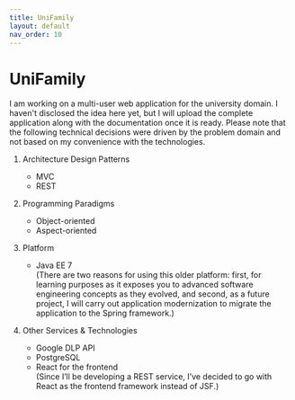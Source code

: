```yaml
---
title: UniFamily
layout: default
nav_order: 10
---
```


# UniFamily

I am working on a multi-user web application for the university domain. I haven't disclosed the idea here yet, but I will upload the complete application along with the documentation once it is ready. Please note that the following technical decisions were driven by the problem domain and not based on my convenience with the technologies.

1. Architecture Design Patterns
   - MVC
   - REST

2. Programming Paradigms
   - Object-oriented
   - Aspect-oriented

3. Platform
   - Java EE 7  
     (There are two reasons for using this older platform: first, for learning purposes as it exposes you to advanced software engineering concepts as they evolved, and second, as a future project, I will carry out application modernization to migrate the application to the Spring framework.)

4. Other Services & Technologies
   - Google DLP API
   - PostgreSQL
   - React for the frontend  
     (Since I’ll be developing a REST service, I’ve decided to go with React as the frontend framework instead of JSF.)
